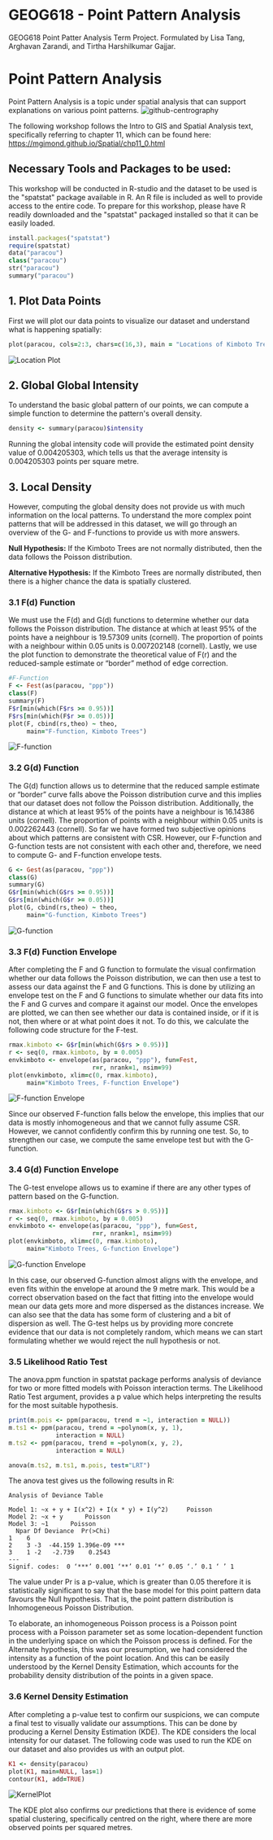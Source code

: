 # GEOG618 - Point Pattern Analysis
GEOG618 Point Patter Analysis Term Project. Formulated by Lisa Tang, Arghavan Zarandi, and Tirtha Harshilkumar Gajjar.

# Point Pattern Analysis
Point Pattern Analysis is a topic under spatial analysis that can support explanations on various point patterns. 
![github-centrography](https://user-images.githubusercontent.com/118564598/228592282-5f54fa85-f859-4f84-9510-6b906ea7198a.svg)

The following workshop follows the Intro to GIS and Spatial Analysis text, specifically referring to chapter 11, which can be found here: https://mgimond.github.io/Spatial/chp11_0.html 

## Necessary Tools and Packages to be used:
This workshop will be conducted in R-studio and the dataset to be used is the "spatstat" package available in R. An R file is included as well to provide access to the entire code. To prepare for this workshop, please have R readily downloaded and the "spatstat" packaged installed so that it can be easily loaded. 

```Ruby
install.packages("spatstat")
require(spatstat)
data("paracou")
class("paracou")
str("paracou")
summary("paracou")
```

## 1. Plot Data Points
First we will plot our data points to visualize our dataset and understand what is happening spatially:
```Ruby
plot(paracou, cols=2:3, chars=c(16,3), main = "Locations of Kimboto Trees")
```
![Location Plot](https://user-images.githubusercontent.com/118564598/229259222-705b7ff8-1bba-41a0-bc5e-6f71c9e47e13.png)

## 2. Global Global Intensity
To understand the basic global pattern of our points, we can compute a simple function to determine the pattern's overall density. 
```Ruby
density <- summary(paracou)$intensity
```
Running the global intensity code will provide the estimated point density value of 0.004205303, which tells us that the average intensity is 0.004205303 points per square metre. 

## 3. Local Density
However, computing the global density does not provide us with much information on the local patterns. To understand the more complex point patterns that will be addressed in this dataset, we will go through an overview of the G- and F-functions to provide us with more answers.

**Null Hypothesis:**
If the Kimboto Trees are not normally distributed, then the data follows the Poisson distribution. 

**Alternative Hypothesis:**
If the Kimboto Trees are normally distributed, then there is a higher chance the data is spatially clustered. 

### 3.1 F(d) Function
We must use the F(d) and G(d) functions to determine whether our data follows the Poisson distribution. The distance at which at least 95% of the points have a neighbour is 19.57309 units (cornell). The proportion of points with a neighbour within 0.05 units is 0.007202148 (cornell).
Lastly, we use the plot function to demonstrate the theoretical value of F(r) and the reduced-sample estimate or “border” method of edge correction. 


```Ruby
#F-Function
F <- Fest(as(paracou, "ppp"))
class(F)
summary(F)
F$r[min(which(F$rs >= 0.95))]
F$rs[min(which(F$r >= 0.05))]
plot(F, cbind(rs,theo) ~ theo,
     main="F-function, Kimboto Trees")
```
![F-function](https://user-images.githubusercontent.com/118564598/229259917-f2247738-72fa-4ebe-863f-822de267083b.png)

### 3.2 G(d) Function
The G(d) function allows us to determine that the reduced sample estimate or “border” curve falls above the Poisson distribution curve and this implies that our dataset does not follow the Poisson distribution. Additionally, the distance at which at least 95% of the points have a neighbour is 16.14386 units (cornell). The proportion of points with a neighbour within 0.05 units is 0.002262443 (cornell). So far we have formed two subjective opinions about which patterns are consistent with CSR. However, our F-function and G-function tests are not consistent with each other and, therefore, we need to compute G- and F-function envelope tests. 


```Ruby
G <- Gest(as(paracou, "ppp"))
class(G)
summary(G)
G$r[min(which(G$rs >= 0.95))]
G$rs[min(which(G$r >= 0.05))]
plot(G, cbind(rs,theo) ~ theo,
     main="G-function, Kimboto Trees")
```
![G-function](https://user-images.githubusercontent.com/118564598/229259923-906d38f5-b9a6-42a9-9a1c-17c230a3f9d9.png)

### 3.3 F(d) Function Envelope
After completing the F and G function to formulate the visual confirmation whether our data follows the Poisson distribution, we can then use a test to assess our data against the F and G functions. This is done by utilizing an envelope test on the F and G functions to simulate whether our data fits into the F and G curves and compare it against our model. Once the envelopes are plotted, we can then see whether our data is contained inside, or if it is not, then where or at what point does it not. To do this, we calculate the following code structure for the F-test.

```Ruby
rmax.kimboto <- G$r[min(which(G$rs > 0.95))]
r <- seq(0, rmax.kimboto, by = 0.005)
envkimboto <- envelope(as(paracou, "ppp"), fun=Fest,
                       r=r, nrank=1, nsim=99)
plot(envkimboto, xlim=c(0, rmax.kimboto),
     main="Kimboto Trees, F-function Envelope")
```
![F-function Envelope](https://user-images.githubusercontent.com/118564598/229259982-2eba44cd-837b-4087-b14e-9da4e56ef9d2.png)

Since our observed F-function falls below the envelope, this implies that our data is mostly inhomogeneous and that we cannot fully assume CSR. However, we cannot confidently confirm this by running one test. So, to strengthen our case, we compute the same envelope test but with the G-function.

### 3.4 G(d) Function Envelope
The G-test envelope allows us to examine if there are any other types of pattern based on the G-function.

```Ruby
rmax.kimboto <- G$r[min(which(G$rs > 0.95))]
r <- seq(0, rmax.kimboto, by = 0.005)
envkimboto <- envelope(as(paracou, "ppp"), fun=Gest,
                       r=r, nrank=1, nsim=99)
plot(envkimboto, xlim=c(0, rmax.kimboto),
     main="Kimboto Trees, G-function Envelope")
```
![G-function Envelope](https://user-images.githubusercontent.com/118564598/229259989-2cc8ab5f-a803-4b05-afb2-bff52adf50f9.png)

 In this case, our observed G-function almost aligns with the envelope, and even fits within the envelope at around the 9 metre mark. This would be a correct observation based on the fact that fitting into the envelope would mean our data gets more and more dispersed as the distances increase. We can also see that the data has some form of clustering and a bit of dispersion as well. The G-test helps us by providing more concrete evidence that our data is not completely random, which means we can start formulating whether we would reject the null hypothesis or not. 

### 3.5 Likelihood Ratio Test
The anova.ppm function in spatstat package performs analysis of deviance for two or more fitted models with Poisson interaction terms. The Likelihood Ratio Test argument, provides a p value which helps interpreting the results for the most suitable hypothesis.

```Ruby
print(m.pois <- ppm(paracou, trend = ~1, interaction = NULL))
m.ts1 <- ppm(paracou, trend = ~polynom(x, y, 1),
             interaction = NULL)
m.ts2 <- ppm(paracou, trend = ~polynom(x, y, 2),
             interaction = NULL)

anova(m.ts2, m.ts1, m.pois, test="LRT")

```
The anova test gives us the following results in R: 
```
Analysis of Deviance Table

Model 1: ~x + y + I(x^2) + I(x * y) + I(y^2) 	 Poisson
Model 2: ~x + y 	 Poisson
Model 3: ~1 	 Poisson
  Npar Df Deviance  Pr(>Chi)    
1    6                          
2    3 -3  -44.159 1.396e-09 ***
3    1 -2   -2.739    0.2543    
---
Signif. codes:  0 ‘***’ 0.001 ‘**’ 0.01 ‘*’ 0.05 ‘.’ 0.1 ‘ ’ 1
```

The value under Pr is a p-value, which is greater than 0.05 therefore it is statistically significant to say that the base model for this point pattern data favours the Null hypothesis. That is, the point pattern distribution is Inhomogeneous Poisson Distribution. 

To elaborate, an inhomogeneous Poisson process is a Poisson point process with a Poisson parameter set as some location-dependent function in the underlying space on which the Poisson process is defined. For the Alternate hypothesis, this was our presumption, we had considered the intensity as a function of the point location. And this can be easily understood by the Kernel Density Estimation, which accounts for the probability density distribution of the points in a given space.

### 3.6 Kernel Density Estimation
After completing a p-value test to confirm our suspicions, we can compute a final test to visually validate our assumptions. This can be done by producing a Kernel Density Estimation (KDE). The KDE considers the local intensity for our dataset. The following code was used to run the KDE on our dataset and also provides us with an output plot. 

```Ruby
K1 <- density(paracou) 
plot(K1, main=NULL, las=1)
contour(K1, add=TRUE)
```
![KernelPlot](https://user-images.githubusercontent.com/118564598/229258994-858dd8e2-ad39-4493-be4a-e5cef433414d.png)

The KDE plot also confirms our predictions that there is evidence of some spatial clustering, specifically centred on the right, where there are more observed points per squared metres. 

